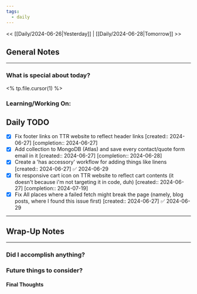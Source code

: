 ```yaml
---
tags:
  - daily
---
```

<< [[Daily/2024-06-26|Yesterday]] |  [[Daily/2024-06-28|Tomorrow]] >>

## General Notes
---
### What is special about today?
<% tp.file.cursor(1) %>

### Learning/Working On:



## Daily TODO
- [x] Fix footer links on TTR website to reflect header links  [created:: 2024-06-27]  [completion:: 2024-06-27]
- [x] Add collection to MongoDB (Atlas) and save every contact/quote form email in it  [created:: 2024-06-27]  [completion:: 2024-06-28]
- [x] Create a 'has accessory' workflow for adding things like linens  [created:: 2024-06-27] ✅ 2024-06-29
- [x] fix responsive cart icon on TTR website to reflect cart contents (it doesn't because i'm not targeting it in code, duh)  [created:: 2024-06-27]  [completion:: 2024-07-19]
- [x] Fix All places where a failed fetch might break the page (namely, blog posts, where I found this issue first)  [created:: 2024-06-27] ✅ 2024-06-29
---




## Wrap-Up Notes
---
### Did I accomplish anything?
### Future things to consider?
#### Final Thoughts

